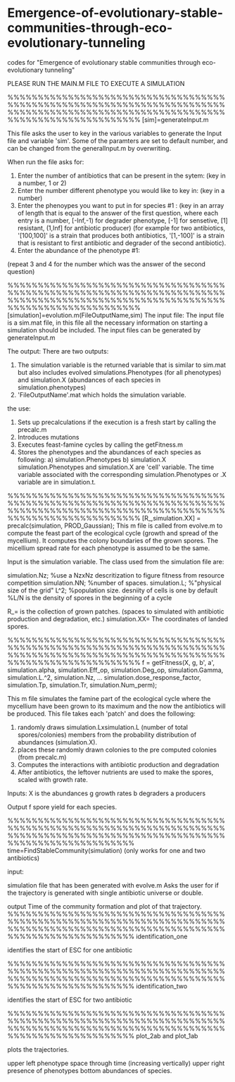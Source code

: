# Emergence-of-evolutionary-stable-communities-through-eco-evolutionary-tunneling
codes for "Emergence of evolutionary stable communities through eco-evolutionary tunneling"

PLEASE RUN THE MAIN.M FILE TO EXECUTE A SIMULATION


%%%%%%%%%%%%%%%%%%%%%%%%%%%%%%%%%%%%%%%%%%%%%%%%%%%%%%%%%%%%%%%%%%%%%%%%%%%%%%%%%%%%%%%%%%%%%%%%%%%%%%%%%%%%%%%%%%%%%%%%%%%%%%%%%%
[sim]=generateInput.m

This file asks the user to key in the various variables to generate the Input file and variable 'sim'. Some of the paramters are 
set to default number, and can be changed from the generalInput.m by overwriting.

When run the file asks for:

1) Enter the number of antibiotics that can be present in the sytem: (key in a number, 1 or 2)
2) Enter the number different phenotype you would like to key in: (key in a number)
3) Enter the phenoypes you want to put in for species #1 : (key in an array of length that is equal to the answer of the first question, 
where each entry is a number, [-Inf,-1) for degrader phenotype, [-1] for sensetive, [1] resistant, (1,Inf] for 
antibiotic producer) (for example for two antibiotics, '[100,100]' is a strain that produces both antibiotics, '[1,-100]' is a strain 
that is resistant to first antibiotic and degrader of the second antibiotic). 
4) Enter the abundance of the phenotype #1:

(repeat 3 and 4 for the number which was the answer of the second question)



%%%%%%%%%%%%%%%%%%%%%%%%%%%%%%%%%%%%%%%%%%%%%%%%%%%%%%%%%%%%%%%%%%%%%%%%%%%%%%%%%%%%%%%%%%%%%%%%%%%%%%%%%%%%%%%%%%%%%%%%%%%%%%%%%%
[simulation]=evolution.m(FileOutputName,sim) 
The input file:
The input file is a sim.mat file, in this file all the necessary information on starting a simulation should be included. 
The input files can be generated by generateInput.m

The output:
There are two outputs:
1) The simulation variable is the returned variable that is similar to sim.mat but also includes evolved simulations.Phenotypes
 (for all phenotypes) and simulation.X (abundances of each species in simulation.phenotypes)
2) 'FileOutputName'.mat which holds the simulation variable.


the use:
1) Sets up precalculations if the execution is a fresh start by calling the precalc.m 
2) Introduces mutations
3) Executes  feast-famine cycles by calling the getFitness.m
4) Stores the phenotypes and the abundances of each species as following:
	a) simulation.Phenotypes
	b) simulation.X
simulation.Phenotypes and simulation.X are 'cell' variable. The time variable associated with the corresponding simulation.Phenotypes
 or .X variable are in simulation.t.

%%%%%%%%%%%%%%%%%%%%%%%%%%%%%%%%%%%%%%%%%%%%%%%%%%%%%%%%%%%%%%%%%%%%%%%%%%%%%%%%%%%%%%%%%%%%%%%%%%%%%%%%%%%%%%%%%%%%%%%%%%%%%%%%%%
[R_,simulation.XX] = precalc(simulation, PROD_Gaussian);
This m file is called from evolve.m to compute the feast part of the ecological cycle (growth and spread of the mycellium). It 
computes the colony boundaries of the grown spores. The micellium spread rate for each phenotype is assumed to be the same.

Input is the simulation variable.
The class used from the simulation file are:

simulation.Nz;  %use a NzxNz descritization to figure fitness from resource competition
simulation.NN; %number of spaces.
simulation.L; %"physical size of the grid"
L^2; %population size. desniity of cells is one by default
%L/N is the density of spores in the beginning of a cycle

R_= is the collection of grown patches. (spaces to simulated with antibiotic production and degradation, etc.)
simulation.XX= The coordinates of landed spores.


%%%%%%%%%%%%%%%%%%%%%%%%%%%%%%%%%%%%%%%%%%%%%%%%%%%%%%%%%%%%%%%%%%%%%%%%%%%%%%%%%%%%%%%%%%%%%%%%%%%%%%%%%%%%%%%%%%%%%%%%%%%%%%%%%%
f = getFitness(X, g, b', a', simulation.alpha, simulation.Eff_op, simulation.Deg_op, simulation.Gamma, simulation.L.^2, simulation.Nz, ...
            simulation.dose_response_factor, simulation.Tp, simulation.Tr, simulation.Num_perm);

This m file simulates the famine part of the ecological cycle where the mycellium have been grown to its maximum and the now the antibiotics
will be produced. This file takes each 'patch' and does the following:
1) randomly draws simulation.Lxsimulation.L (number of total spores/colonies) members from the probability distribution of abundances (simulation.X).
2) places these randomly drawn colonies to the pre computed colonies (from precalc.m)
3) Computes the interactions with antibiotic production and degradation
4) After antibiotics, the leftover nutrients are used to make the spores, scaled with growth rate.

Inputs: 
X is the abundances
g growth rates
b degraders
a producers

Output
f spore yield for each species.

%%%%%%%%%%%%%%%%%%%%%%%%%%%%%%%%%%%%%%%%%%%%%%%%%%%%%%%%%%%%%%%%%%%%%%%%%%%%%%%%%%%%%%%%%%%%%%%%%%%%%%%%%%%%%%%%%%%%%%%%%%%%%%%%%
time=FindStableCommunity(simulation) (only works for one and two antibiotics)


input:

simulation file that has been generated with evolve.m
Asks the user for if the trajectory is generated with single antibiotic universe or double.

output
Time of the community formation
and plot of that trajectory. 
%%%%%%%%%%%%%%%%%%%%%%%%%%%%%%%%%%%%%%%%%%%%%%%%%%%%%%%%%%%%%%%%%%%%%%%%%%%%%%%%%%%%%%%%%%%%%%%%%%%%%%%%%%%%%%%%%%%%%%%%%%%%%%%%%
identification_one

identifies the start of ESC for one antibiotic

%%%%%%%%%%%%%%%%%%%%%%%%%%%%%%%%%%%%%%%%%%%%%%%%%%%%%%%%%%%%%%%%%%%%%%%%%%%%%%%%%%%%%%%%%%%%%%%%%%%%%%%%%%%%%%%%%%%%%%%%%%%%%%%%%
identification_two

identifies the start of ESC for two antibiotic

%%%%%%%%%%%%%%%%%%%%%%%%%%%%%%%%%%%%%%%%%%%%%%%%%%%%%%%%%%%%%%%%%%%%%%%%%%%%%%%%%%%%%%%%%%%%%%%%%%%%%%%%%%%%%%%%%%%%%%%%%%%%%%%%%
plot_2ab and plot_1ab

plots the trajectories.

upper left phenotype space through time (increasing vertically)
upper right presence of phenotypes
bottom abundances of species.
